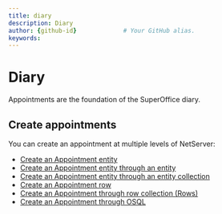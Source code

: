 ```yaml
---
title: diary      
description: Diary
author: {github-id}             # Your GitHub alias.
keywords:
---
```


# Diary

Appointments are the foundation of the SuperOffice diary.

## Create appointments

You can create an appointment at multiple levels of NetServer:

* [Create an Appointment entity][1]
* [Create an Appointment entity through an entity][2]
* [Create an Appointment entity through an entity collection][3]
* [Create an Appointment row][4]
* [Create an Appointment through row collection (Rows)][5]
* [Create an Appointment through OSQL][6]

<!-- Referenced links -->
[1]: create-apt-entity.md
[2]: create-apt-entity-in-entity.md
[3]: create-apt-entity-in-collection.md
[4]: create-apt-row.md
[5]: create-apt-rows.md
[6]: create-apt-osql.md
